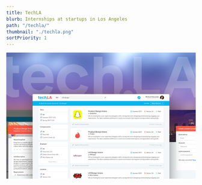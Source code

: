 ```yaml
---
title: TechLA
blurb: Internships at startups in Los Angeles
path: "/techla/"
thumbnail: "./techla.png"
sortPriority: 1
---
```


![TechLA](./techla.png)

